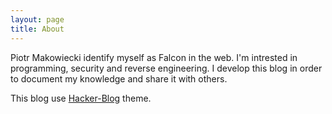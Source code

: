 ```yaml
---
layout: page
title: About
---
```


Piotr Makowiecki identify myself as Falcon in the web. I'm intrested in programming, security and reverse engineering.
I develop this blog in order to document my knowledge and share it with others.

This blog use [Hacker-Blog](https://github.com/tocttou/hacker-blog) theme.
